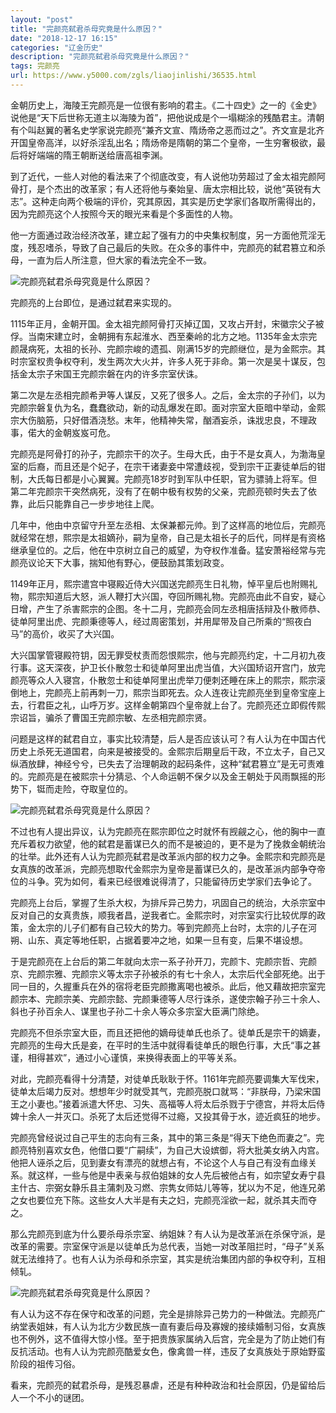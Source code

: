 ```yaml
---
layout: "post"
title: "完颜亮弑君杀母究竟是什么原因？"
date: "2018-12-17 16:15"
categories: "辽金历史"
description: "完颜亮弑君杀母究竟是什么原因？"
tags: 完颜亮
url: https://www.y5000.com/zgls/liaojinlishi/36535.html
---
```






金朝历史上，海陵王完颜亮是一位很有影响的君主。《二十四史》之一的《金史》说他是“天下后世称无道主以海陵为首”，把他说成是个一塌糊涂的残酷君主。清朝有个叫赵翼的著名史学家说完颜亮“兼齐文宣、隋炀帝之恶而过之”。齐文宣是北齐开国皇帝高洋，以好杀淫乱出名；隋炀帝是隋朝的第二个皇帝，一生穷奢极欲，最后将好端端的隋王朝断送给唐高祖李渊。

到了近代，一些人对他的看法来了个彻底改变，有人说他功劳超过了金太祖完颜阿骨打，是个杰出的改革家；有人还将他与秦始皇、唐太宗相比较，说他“英锐有大志”。这种走向两个极端的评价，究其原因，其实是历史学家们各取所需得出的，因为完颜亮这个人按照今天的眼光来看是个多面性的人物。

他一方面通过政治经济改革，建立起了强有力的中央集权制度，另一方面他荒淫无度，残忍嗜杀，导致了自己最后的失败。在众多的事件中，完颜亮的弑君篡立和杀母，一直为后人所注意，但大家的看法完全不一致。

![完颜亮弑君杀母究竟是什么原因？](https://img.y5000.com/uploads/allimg/181102/3875e98b9d727c82beeb1009e0b7210a.jpg)

完颜亮的上台即位，是通过弑君来实现的。

1115年正月，金朝开国。金太祖完颜阿骨打灭掉辽国，又攻占开封，宋徽宗父子被俘。当南宋建立时，金朝拥有东起淮水、西至秦岭的北方之地。1135年金太宗完颜晟病死，太祖的长孙、完颜宗峻的遗孤、刚满15岁的完颜继位，是为金熙宗。其时宗室权贵争权夺利，发生两次大火并，许多人死于非命。第一次是吴十谋反，包括金太宗子宋国王完颜宗磐在内的许多宗室伏诛。

第二次是左丞相完颜希尹等人谋反，又死了很多人。之后，金太宗的子孙们，以为完颜宗磐复仇为名，蠢蠢欲动，新的动乱爆发在即。面对宗室大臣暗中举动，金熙宗大伤脑筋，只好借酒浇愁。末年，他精神失常，酗酒妄杀，诛戕忠良，不理政事，偌大的金朝岌岌可危。

完颜亮是阿骨打的孙子，完颜宗干的次子。生母大氏，由于不是女真人，为渤海皇室的后裔，而且还是个妃子，在宗干诸妻妾中常遭歧视，受到宗干正妻徒单后的钳制，大氏每日都是小心翼翼。完颜亮18岁时到军队中任职，官为骠骑上将军。但第二年完颜宗干突然病死，没有了在朝中极有权势的父亲，完颜亮顿时失去了依靠，此后只能靠自己一步步地往上爬。

几年中，他由中京留守升至左丞相、太保兼都元帅。到了这样高的地位后，完颜亮就经常在想，熙宗是太祖嫡孙，嗣为皇帝，自己是太祖长子的后代，同样是有资格继承皇位的。之后，他在中京树立自己的威望，为夺权作准备。猛安萧裕经常与完颜亮议论天下大事，揣知他有野心，便鼓励其策划政变。

1149年正月，熙宗遣宫中寝殿近侍大兴国送完颜亮生日礼物，悼平皇后也附赐礼物，熙宗知道后大怒，派人鞭打大兴国，夺回所赐礼物。完颜亮由此不自安，疑心日增，产生了杀害熙宗的企图。冬十二月，完颜亮会同左丞相唐括辩及仆散师恭、徒单阿里出虎、完颜秉德等人，经过周密策划，并用犀带及自己所乘的“照夜白马”的高价，收买了大兴国。

大兴国掌管寝殿符钥，因无罪受杖责而怨恨熙宗，他与完颜亮约定，十二月初九夜行事。这天深夜，护卫长仆散忽士和徒单阿里出虎当值，大兴国矫诏开宫门，放完颜亮等众人入寝宫，仆散忽士和徒单阿里出虎举刀便刺还睡在床上的熙宗，熙宗滚倒地上，完颜亮上前再刺一刀，熙宗当即死去。众人连夜让完颜亮坐到皇帝宝座上去，行君臣之礼，山呼万岁。这样金朝第四个皇帝就上台了。完颜亮还立即假传熙宗诏旨，骗杀了曹国王完颜宗敏、左丞相完颜宗贤。

问题是这样的弑君自立，事实比较清楚，后人是否应该认可？有人认为在中国古代历史上杀死无道国君，向来是被接受的。金熙宗后期皇后干政，不立太子，自己又纵酒放肆，神经兮兮，已失去了治理朝政的起码条件，这种“弑君篡立”是无可责难的。完颜亮是在被熙宗十分猜忌、个人命运朝不保夕以及金王朝处于风雨飘摇的形势下，铤而走险，夺取皇位的。

![完颜亮弑君杀母究竟是什么原因？](https://img.y5000.com/uploads/allimg/181102/bd503c937129830c565497fb3303ce2a.jpg)

不过也有人提出异议，认为完颜亮在熙宗即位之时就怀有觊觎之心，他的胸中一直充斥着权力欲望，他的弑君是蓄谋已久的而不是被迫的，更不是为了挽救金朝统治的壮举。此外还有人认为完颜亮弑君是改革派内部的权力之争。金熙宗和完颜亮是女真族的改革派，完颜亮想取代金熙宗为皇帝是蓄谋已久的，是改革派内部争夺帝位的斗争。究为如何，看来已经很难说得清了，只能留待历史学家们去争论了。

完颜亮上台后，掌握了生杀大权，为排斥异己势力，巩固自己的统治，大杀宗室中反对自己的女真贵族，顺我者昌，逆我者亡。金熙宗时，对宗室实行比较优厚的政策，金太宗的儿子们都有自己较大的势力。等到完颜亮上台时，太宗的儿子在河朔、山东、真定等地任职，占据着要冲之地，如果一旦有变，后果不堪设想。

于是完颜亮在上台后的第二年就向太宗一系子孙开刀，完颜卞、完颜宗哲、完颜京、完颜宗雅、完颜宗义等太宗子孙被杀的有七十余人，太宗后代全部死绝。出于同一目的，久握重兵在外的宿将老臣完颜撒离喝也被杀。此后，他又藉故把宗室完颜宗本、完颜宗美、完颜宗懿、完颜秉德等人尽行诛杀，遂使宗翰子孙三十余人、斜也子孙百余人、谋里也子孙二十余人等众多宗室大臣满门除绝。

完颜亮不但杀宗室大臣，而且还把他的嫡母徒单氏也杀了。徒单氏是宗干的嫡妻，完颜亮的生母大氏是妾，在平时的生活中就得看徒单氏的眼色行事，大氏“事之甚谨，相得甚欢”，通过小心谨慎，来换得表面上的平等关系。

对此，完颜亮看得十分清楚，对徒单氏耿耿于怀。1161年完颜亮要调集大军伐宋，徒单太后竭力反对。想想年少时就受其气，完颜亮脱口就骂：“非朕母，乃梁宋国王之小妻也。”接着派遣大怀忠、习失、高福等人将太后杀戮于宁德宫，并将太后侍婢十余人一并灭口。杀死了太后还觉得不过瘾，又投其骨于水，迹近疯狂的地步。

完颜亮曾经说过自己平生的志向有三条，其中的第三条是“得天下绝色而妻之”。完颜亮特别喜欢女色，他借口要“广嗣续”，为自己大设嫔御，将大批美女纳入内宫。他把人诬杀之后，见到妻女有漂亮的就想占有，不论这个人与自己有没有血缘关系。就这样，一些与他是中表亲与叔伯姐妹的女人先后被他占有，如宗望女寿宁县主什古、宗弼女静乐县主蒲刺及习燃、宗隽女师姑儿等等，犹以为不足，他连兄弟之女也要位充下陈。这些女人大半是有夫之妇，完颜亮淫欲一起，就杀其夫而夺之。

那么完颜亮到底为什么要杀母杀宗室、纳姐妹？有人认为是改革派在杀保守派，是改革的需要。宗室保守派是以徒单氏为总代表，当她一对改革阻拦时，“母子”关系就无法维持了。也有人认为杀母和杀宗室，其实是统治集团内部的争权夺利，互相倾轧。

![完颜亮弑君杀母究竟是什么原因？](https://img.y5000.com/uploads/allimg/181102/2fb098da84596b0430880ecfe0ff0341.jpg)

有人认为这不存在保守和改革的问题，完全是排除异己势力的一种做法。完颜亮广纳堂表姐妹，有人认为北方少数民族一直有妻后母及寡嫂的接续婚制习俗，女真族也不例外，这不值得大惊小怪。至于把贵族家属纳入后宫，完全是为了防止她们有反抗活动。也有人认为完颜亮酷爱女色，像禽兽一样，违反了女真族处于原始野蛮阶段的祖传习俗。

看来，完颜亮的弑君杀母，是残忍暴虐，还是有种种政治和社会原因，仍是留给后人一个不小的谜团。
